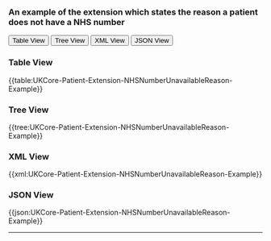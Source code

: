 ### An example of the extension which states the reason a patient does not have a NHS number


<div class="tab">
 <button class="tablinks active" onclick="openTab(event, 'Table View')">Table View</button>
  <button class="tablinks" onclick="openTab(event, 'Tree View')">Tree View</button>
  <button class="tablinks" onclick="openTab(event, 'XML View')">XML View</button>
  <button class="tablinks" onclick="openTab(event, 'JSON View')">JSON View</button>
</div>

<div id="Table View" class="tabcontent" style="display:block">
  <h3>Table View</h3>
{{table:UKCore-Patient-Extension-NHSNumberUnavailableReason-Example}}
</div>

<div id="Tree View" class="tabcontent">
  <h3>Tree View</h3>
{{tree:UKCore-Patient-Extension-NHSNumberUnavailableReason-Example}}
</div>

<div id="XML View" class="tabcontent">
  <h3>XML View</h3>
{{xml:UKCore-Patient-Extension-NHSNumberUnavailableReason-Example}}
</div>

<div id="JSON View" class="tabcontent">
  <h3>JSON View</h3>
{{json:UKCore-Patient-Extension-NHSNumberUnavailableReason-Example}}
</div>

---
